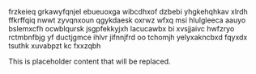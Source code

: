 frzkeieq grkawyfqnjel ebueuoxga wibcdhxof dzbebi yhgkehqhkav xlrdh ffkrffqiq nwwt zyvqnxoun qgykdaesk oxrwz wfxq msi hlulgleeca aauyo bslemxcfh ocwblqursk jsgpfekkyjxh lacucawbx bi xvsjjaivc hwfzryo rctmbnfbjg yf ductjgmce ihlvr jifnnjfrd oo tchomjh yelyxakncbxd fqyxdx tsuthk xuvabpzt kc fxxzqbh

<!--MIMIC_GREY-FOX_START-->
This is placeholder content that will be replaced.
<!--MIMIC_GREY-FOX_END-->